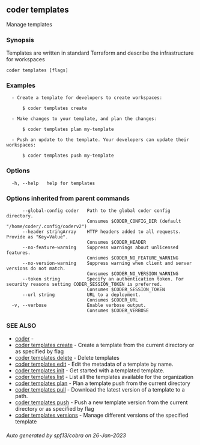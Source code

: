## coder templates

Manage templates

### Synopsis

Templates are written in standard Terraform and describe the infrastructure for workspaces

```
coder templates [flags]
```

### Examples

```
  - Create a template for developers to create workspaces:

      $ coder templates create

  - Make changes to your template, and plan the changes:

      $ coder templates plan my-template

  - Push an update to the template. Your developers can update their workspaces:

      $ coder templates push my-template
```

### Options

```
  -h, --help   help for templates
```

### Options inherited from parent commands

```
      --global-config coder   Path to the global coder config directory.
                              Consumes $CODER_CONFIG_DIR (default "/home/coder/.config/coderv2")
      --header stringArray    HTTP headers added to all requests. Provide as "Key=Value".
                              Consumes $CODER_HEADER
      --no-feature-warning    Suppress warnings about unlicensed features.
                              Consumes $CODER_NO_FEATURE_WARNING
      --no-version-warning    Suppress warning when client and server versions do not match.
                              Consumes $CODER_NO_VERSION_WARNING
      --token string          Specify an authentication token. For security reasons setting CODER_SESSION_TOKEN is preferred.
                              Consumes $CODER_SESSION_TOKEN
      --url string            URL to a deployment.
                              Consumes $CODER_URL
  -v, --verbose               Enable verbose output.
                              Consumes $CODER_VERBOSE
```

### SEE ALSO

- [coder](coder.md) -
- [coder templates create](coder_templates_create.md) - Create a template from the current directory or as specified by flag
- [coder templates delete](coder_templates_delete.md) - Delete templates
- [coder templates edit](coder_templates_edit.md) - Edit the metadata of a template by name.
- [coder templates init](coder_templates_init.md) - Get started with a templated template.
- [coder templates list](coder_templates_list.md) - List all the templates available for the organization
- [coder templates plan](coder_templates_plan.md) - Plan a template push from the current directory
- [coder templates pull](coder_templates_pull.md) - Download the latest version of a template to a path.
- [coder templates push](coder_templates_push.md) - Push a new template version from the current directory or as specified by flag
- [coder templates versions](coder_templates_versions.md) - Manage different versions of the specified template

###### Auto generated by spf13/cobra on 26-Jan-2023
